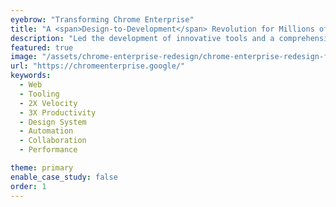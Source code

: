```yaml
---
eyebrow: "Transforming Chrome Enterprise"
title: "A <span>Design-to-Development</span> Revolution for Millions of Users"
description: "Led the development of innovative tools and a comprehensive design system, transforming web development workflows for projects like Chrome Enterprise and Chrome OS. This initiative significantly improved efficiency, consistency, and collaboration between designers and developers."
featured: true
image: "/assets/chrome-enterprise-redesign/chrome-enterprise-redesign-featured.png"
url: "https://chromeenterprise.google/"
keywords:
  - Web
  - Tooling
  - 2X Velocity
  - 3X Productivity
  - Design System 
  - Automation
  - Collaboration
  - Performance 

theme: primary
enable_case_study: false
order: 1
---
```

